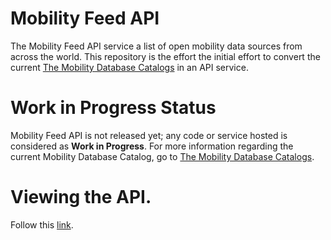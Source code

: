 # Mobility Feed API

The Mobility Feed API service a list of open mobility data sources from across the world. This repository is the effort the initial effort to convert the current [The Mobility Database Catalogs](https://github.com/MobilityData/mobility-database-catalogs) in an API service.

# Work in Progress Status

Mobility Feed API is not released yet; any code or service hosted is considered as **Work in Progress**. For more information regarding the current Mobility Database Catalog, go to [The Mobility Database Catalogs](https://github.com/MobilityData/mobility-database-catalogs).

# Viewing the API. 
<!--- Had to use the absolute adress. If not the source code of index.html would be displayed instead of the rendered page. --->

Follow this [link](https://mobilitydata.github.io/mobility-feed-api/docs/SwaggerUI/index.html).
